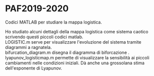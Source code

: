 # PAF2019-2020
Codici MATLAB per studiare la mappa logistica.

Ho studiato alcuni dettagli della mappa logistica come sistema caotico scrivendo questi piccoli codici matlab. \
LOGISTIC.m serve per visualizzare l'evoluzione del sistema tramite diagrammi a ragnatela. \
bifurcation_diagram.m disegna il diagramma di biforcazione . \
lyapunov_logisticmap.m permette di visualizzare la sensibilità ai piccoli cambiamenti nelle condizioni iniziali. Dà anche una grossolana stima dell'esponente di Lyapunov.


